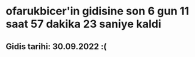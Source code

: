 # ofarukbicer'in gidisine son 6 gun 11 saat 57 dakika 23 saniye kaldi

## Gidis tarihi: 30.09.2022 :(